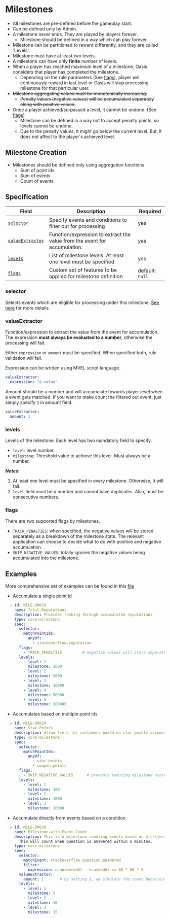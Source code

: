 # Milestones

* All milestones are pre-defined before the gameplay start.
* Can be defined only by Admin.
* A milestone never ends. They are played by players forever.
    * Milestone should be defined in a way which can play forever.
* Milestone can be partitioned to reward differently, and they are called 'Levels'.
* Milestone must have at least two levels.
* A milestone can have only **finite** number of levels.
* When a player has reached maximum level of a milestone, Oasis considers that player has completed the milestone.
  * Depending on the rule parameters (See [flags](#flags)), player will continuously reward in last level or Oasis will stop processing milestone for that particular user.
* ~~Milestone aggregating values must be monotonically increasing.~~
    * ~~Penalty values (negative values) will be accumulated separately along with positive values.~~
* Once a player achieved/surpassed a level, it cannot be undone. (See [flags](#flags))
  * Milestone can be defined in a way not to accept penalty points, so levels cannot be undone.
  * Due to the penalty values, it might go below the current level. But, it does not
  affect to the player's achieved level.
  
## Milestone Creation

* Milestones should be defined only using aggregation functions
    * Sum of point ids
    * Sum of events  
    * Count of events
  
## Specification



| Field | Description | Required |
| --- | --- | --- |
| [`selector`](common-spec.md#selector) | Specify events and conditions to filter out for processing | yes |
| [`valueExtractor`](#valueExtractor) | Function/expression to extract the value from the event for accumulation. | yes |
| [`levels`](#levels) | List of milestone levels. At least one level must be specified | yes |
| [`flags`](#flags) | Custom set of features to be applied for milestone definition | default: `null` |

### selector
Selects events which are eligible for processing under this milestone.
[See here](common-spec.md#selector) for more details

### valueExtractor
Function/expression to extract the value from the event for accumulation. 
The expression **must always be evaluated to a number**, otherwise the processing will fail.

Either `expression` or `amount` must be specified. When specified both, rule validation will fail.

Expression can be written using MVEL script language.
```yaml
valueExtractor:
  expression: "e.value"
```

Amount should be a number and will accumulate towards player level when a event gets matched.
If you want to make count the filtered out event, just simply specify `1` in amount field.
```yaml
valueExtractor:
  amount: 1
```

### levels
Levels of the milestone. Each level has two mandatory field to specify.

* `level`: level number.
* `milestone`: Threshold value to achieve this level. Must always be a number.

**_Notes_**: 
1. At least one level must be specified in every milestone. Otherwise, it will fail.
2. `level` field must be a number and cannot have duplicates. Also, must be consecutive numbers.


### flags
There are two supported flags by milestones.

  * `TRACK_PENALTIES`: when specified, the negative values will be stored separately as a breakdown of the milestone stats. 
The relevant application can choose to decide what to do with positive and negative accumulation.
  * `SKIP_NEGATIVE_VALUES`: totally ignores the negative values being accumulated into the milestone.

## Examples

More comprehensive set of examples can be found in this [file](elements/milestones/src/test/resources/milestones.yml)

* Accumulate a single point id
```yaml
  - id: MILE-00010
    name: Total-Reputations
    description: Provides ranking through accumulated reputations
    type: core:milestone
    spec:
      selector:
        matchPointIds:
          anyOf:
            - stackoverflow.reputation
      flags:
        - TRACK_PENALTIES         # negative values will store separately along with milestone
      levels:
        - level: 1
          milestone: 1000
        - level: 2
          milestone: 5000
        - level: 3
          milestone: 10000
        - level: 4
          milestone: 50000
        - level: 5
          milestone: 100000
```

* Accumulates based on multiple point ids
```yaml
  - id: MILE-00020
    name: Star-Points
    description: Allow tiers for customers based on star points accumulated
    type: core:milestone
    spec:
      selector:
        matchPointIds:
          anyOf:
            - star.points
            - coupon.points
      flags:
        - SKIP_NEGATIVE_VALUES      # prevents reducing milestone scores due to negative values
      levels:
        - level: 1
          milestone: 100
        - level: 2
          milestone: 1000
        - level: 3
          milestone: 10000
```

* Accumulate directly from events based on a condition
```yaml
  - id: MILE-00030
    name: Milestone-with-Event-Count
    description: This is a milestone counting events based on a criteria. |
      This will count when question is answered within 5 minutes.
    type: core:milestone
    spec:
      selector:
        matchEvent: stackoverflow.question.answered
        filter:
          expression: e.answeredAt - e.askedAt <= 60 * 60 * 5
      valueExtractor:
        amount: 1       # by setting 1, we simulate the count behaviour
      levels:
        - level: 1
          milestone: 5
        - level: 2
          milestone: 10
        - level: 3
          milestone: 15
```
